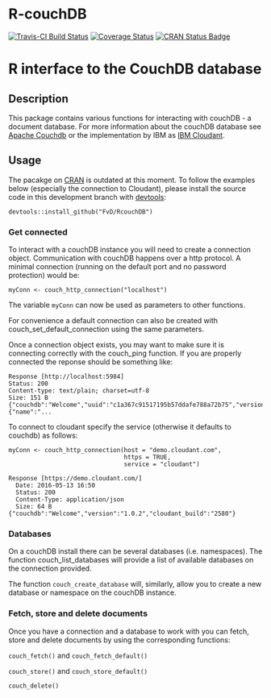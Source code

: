 # R-couchDB
[![Travis-CI Build Status](https://travis-ci.org/FvD/RcouchDB.svg?branch=master)](https://travis-ci.org/FvD/RcouchDB) 
[![Coverage Status](https://img.shields.io/codecov/c/github/FvD/RcouchDB/master.svg)](https://codecov.io/github/FvD/RcouchDB?branch=master) 
[![CRAN Status Badge](http://www.r-pkg.org/badges/version/couchDB)](https://cran.r-project.org/package=couchDB)

# R interface to the CouchDB database

## Description
This package contains various functions for interacting with couchDB - a
document database.  For more information about the couchDB database see [Apache
Couchdb](http://couchdb.apache.org) or the implementation by IBM as [IBM
Cloudant](http://cloudant.com).

## Usage
The pacakge on [CRAN](https://cran.r-project.org/package=couchDB) 
is outdated at this moment. To follow the examples below (especially the
connection to Cloudant), please install the source code in this development branch with 
[devtools](https://cran.r-project.org/package=devtools):

    devtools::install_github("FvD/RcouchDB")
    
### Get connected

To interact with a couchDB instance you will need to create a connection
object. Communication with couchDB happens over a http protocol. A minimal
connection (running on the default port and no password protection) would be:

    myConn <- couch_http_connection("localhost")

The variable `myConn` can now be used as parameters to other functions.

For convenience a default connection can also be created with
couch_set_default_connection using the same parameters.

Once a connection object exists, you may want to make sure it is connecting
correctly with the couch_ping function. If you are properly connected the
reponse should be something like:

```
Response [http://localhost:5984]
Status: 200
Content-type: text/plain; charset=utf-8
Size: 151 B
{"couchdb":"Welcome","uuid":"c1a367c91517195b57ddafe788a72b75","version":"1.4.0","vendor"
{"name":"...
```

To connect to cloudant specify the service (otherwise it defaults to couchdb) as follows:

    myConn <- couch_http_connection(host = "demo.cloudant.com",
                                    https = TRUE,
                                    service = "cloudant")

```
Response [https://demo.cloudant.com/]
  Date: 2016-05-13 16:50
  Status: 200
  Content-Type: application/json
  Size: 64 B
{"couchdb":"Welcome","version":"1.0.2","cloudant_build":"2580"}
```

### Databases

On a couchDB install there can be several databases (i.e. namespaces). The
function couch_list_databases will provide a list of available databases on the
connection provided.

The function `couch_create_database` will, similarly, allow you to create a new
database or namespace on the couchDB instance.

### Fetch, store and delete documents

Once you have a connection and a database to work with you can fetch, store and
delete documents by using the corresponding functions:

`couch_fetch()` and `couch_fetch_default()`

`couch_store()` and `couch_store_default()`

`couch_delete()`


